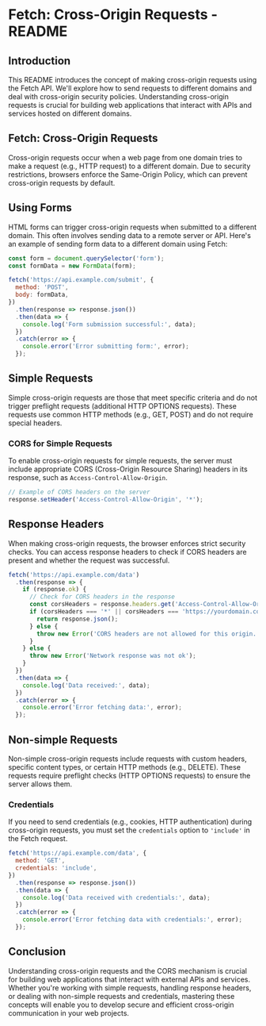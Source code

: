 # Fetch: Cross-Origin Requests - README

## Introduction

This README introduces the concept of making cross-origin requests using the Fetch API. We'll explore how to send requests to different domains and deal with cross-origin security policies. Understanding cross-origin requests is crucial for building web applications that interact with APIs and services hosted on different domains.

## Fetch: Cross-Origin Requests

Cross-origin requests occur when a web page from one domain tries to make a request (e.g., HTTP request) to a different domain. Due to security restrictions, browsers enforce the Same-Origin Policy, which can prevent cross-origin requests by default.

## Using Forms

HTML forms can trigger cross-origin requests when submitted to a different domain. This often involves sending data to a remote server or API. Here's an example of sending form data to a different domain using Fetch:

```javascript
const form = document.querySelector('form');
const formData = new FormData(form);

fetch('https://api.example.com/submit', {
  method: 'POST',
  body: formData,
})
  .then(response => response.json())
  .then(data => {
    console.log('Form submission successful:', data);
  })
  .catch(error => {
    console.error('Error submitting form:', error);
  });
```

## Simple Requests

Simple cross-origin requests are those that meet specific criteria and do not trigger preflight requests (additional HTTP OPTIONS requests). These requests use common HTTP methods (e.g., GET, POST) and do not require special headers.

### CORS for Simple Requests

To enable cross-origin requests for simple requests, the server must include appropriate CORS (Cross-Origin Resource Sharing) headers in its response, such as `Access-Control-Allow-Origin`.

```javascript
// Example of CORS headers on the server
response.setHeader('Access-Control-Allow-Origin', '*');
```

## Response Headers

When making cross-origin requests, the browser enforces strict security checks. You can access response headers to check if CORS headers are present and whether the request was successful.

```javascript
fetch('https://api.example.com/data')
  .then(response => {
    if (response.ok) {
      // Check for CORS headers in the response
      const corsHeaders = response.headers.get('Access-Control-Allow-Origin');
      if (corsHeaders === '*' || corsHeaders === 'https://yourdomain.com') {
        return response.json();
      } else {
        throw new Error('CORS headers are not allowed for this origin.');
      }
    } else {
      throw new Error('Network response was not ok');
    }
  })
  .then(data => {
    console.log('Data received:', data);
  })
  .catch(error => {
    console.error('Error fetching data:', error);
  });
```

## Non-simple Requests

Non-simple cross-origin requests include requests with custom headers, specific content types, or certain HTTP methods (e.g., DELETE). These requests require preflight checks (HTTP OPTIONS requests) to ensure the server allows them.

### Credentials

If you need to send credentials (e.g., cookies, HTTP authentication) during cross-origin requests, you must set the `credentials` option to `'include'` in the Fetch request.

```javascript
fetch('https://api.example.com/data', {
  method: 'GET',
  credentials: 'include',
})
  .then(response => response.json())
  .then(data => {
    console.log('Data received with credentials:', data);
  })
  .catch(error => {
    console.error('Error fetching data with credentials:', error);
  });
```

## Conclusion

Understanding cross-origin requests and the CORS mechanism is crucial for building web applications that interact with external APIs and services. Whether you're working with simple requests, handling response headers, or dealing with non-simple requests and credentials, mastering these concepts will enable you to develop secure and efficient cross-origin communication in your web projects.
